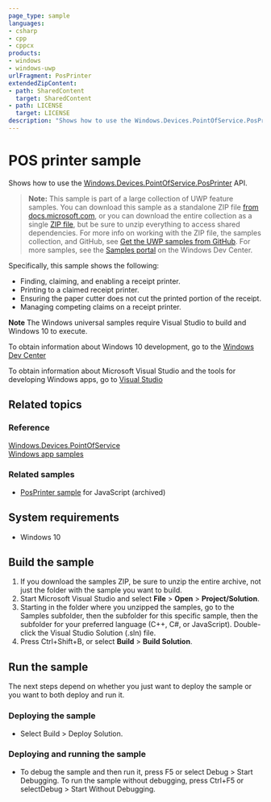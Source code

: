 ```yaml
---
page_type: sample
languages:
- csharp
- cpp
- cppcx
products:
- windows
- windows-uwp
urlFragment: PosPrinter
extendedZipContent:
- path: SharedContent
  target: SharedContent
- path: LICENSE
  target: LICENSE
description: "Shows how to use the Windows.Devices.PointOfService.PosPrinter API."
---
```


<!---
  category: DevicesSensorsAndPower Printing
  samplefwlink: http://go.microsoft.com/fwlink/p/?LinkId=620018
--->

# POS printer sample

Shows how to use the [Windows.Devices.PointOfService.PosPrinter](http://msdn.microsoft.com/library/windows/apps/dn298071) API.

> **Note:** This sample is part of a large collection of UWP feature samples. 
> You can download this sample as a standalone ZIP file
> [from docs.microsoft.com](https://docs.microsoft.com/samples/microsoft/windows-universal-samples/posprinter/),
> or you can download the entire collection as a single
> [ZIP file](https://github.com/Microsoft/Windows-universal-samples/archive/master.zip), but be 
> sure to unzip everything to access shared dependencies. For more info on working with the ZIP file, 
> the samples collection, and GitHub, see [Get the UWP samples from GitHub](https://aka.ms/ovu2uq). 
> For more samples, see the [Samples portal](https://aka.ms/winsamples) on the Windows Dev Center. 

Specifically, this sample shows the following:

* Finding, claiming, and enabling a receipt printer.
* Printing to a claimed receipt printer.
* Ensuring the paper cutter does not cut the printed portion of the receipt.
* Managing competing claims on a receipt printer.

**Note** The Windows universal samples require Visual Studio to build and Windows 10 to execute.
 
To obtain information about Windows 10 development, go to the [Windows Dev Center](http://go.microsoft.com/fwlink/?LinkID=532421)

To obtain information about Microsoft Visual Studio and the tools for developing Windows apps, go to [Visual Studio](http://go.microsoft.com/fwlink/?LinkID=532422)

## Related topics

### Reference

[Windows.Devices.PointOfService](http://msdn.microsoft.com/library/windows/apps/dn298071)  
[Windows app samples](http://go.microsoft.com/fwlink/p/?LinkID=227694)  

### Related samples

* [PosPrinter sample](/archived/PosPrinter/) for JavaScript (archived)

## System requirements

* Windows 10

## Build the sample

1. If you download the samples ZIP, be sure to unzip the entire archive, not just the folder with the sample you want to build. 
2. Start Microsoft Visual Studio and select **File** \> **Open** \> **Project/Solution**.
3. Starting in the folder where you unzipped the samples, go to the Samples subfolder, then the subfolder for this specific sample, then the subfolder for your preferred language (C++, C#, or JavaScript). Double-click the Visual Studio Solution (.sln) file.
4. Press Ctrl+Shift+B, or select **Build** \> **Build Solution**.

## Run the sample

The next steps depend on whether you just want to deploy the sample or you want to both deploy and run it.

### Deploying the sample

- Select Build > Deploy Solution. 

### Deploying and running the sample

- To debug the sample and then run it, press F5 or select Debug >  Start Debugging. To run the sample without debugging, press Ctrl+F5 or selectDebug > Start Without Debugging. 
